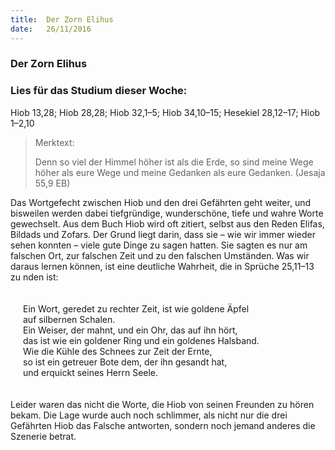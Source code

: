 ```yaml
---
title:  Der Zorn Elihus
date:   26/11/2016
---
```


### Der Zorn Elihus
### Lies für das Studium dieser Woche:

Hiob 13,28; Hiob 28,28; Hiob 32,1–5; Hiob 34,10–15; Hesekiel 28,12–17; Hiob 1–2,10
> <p>Merktext:</p>
> Denn so viel der Himmel höher ist als die Erde, so sind meine Wege höher als eure Wege und meine Gedanken als eure Gedanken. (Jesaja 55,9 EB)

Das Wortgefecht zwischen Hiob und den drei Gefährten geht weiter, und bisweilen werden dabei tiefgründige, wunderschöne, tiefe und wahre Worte gewechselt. Aus dem Buch Hiob wird oft zitiert, selbst aus den Reden Elifas, Bildads und Zofars. Der Grund liegt darin, dass sie – wie wir immer wieder sehen konnten – viele gute Dinge zu sagen hatten. Sie sagten es nur am falschen Ort, zur falschen Zeit und zu den falschen Umständen. Was wir daraus lernen können, ist eine deutliche Wahrheit, die in Sprüche 25,11–13 zu  nden ist:

<div style="padding: 20px; font-style: italics">
<div>Ein Wort, geredet zu rechter Zeit, ist wie goldene Äpfel</div>
<div>auf silbernen Schalen.</div>
<div>Ein Weiser, der mahnt, und ein Ohr, das auf ihn hört,</div>
<div>das ist wie ein goldener Ring und ein goldenes Halsband.</div>
<div>Wie die Kühle des Schnees zur Zeit der Ernte,</div>
<div>so ist ein getreuer Bote dem, der ihn gesandt hat,</div>
<div>und erquickt seines Herrn Seele.</div>
</div>

Leider waren das nicht die Worte, die Hiob von seinen Freunden zu hören bekam. Die Lage wurde auch noch schlimmer, als nicht nur die drei Gefährten Hiob das Falsche antworten, sondern noch jemand anderes die Szenerie betrat.
